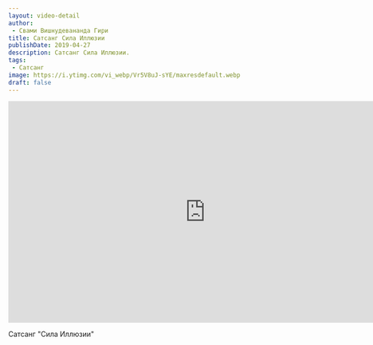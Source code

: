 ```yaml
---
layout: video-detail
author:
 - Свами Вишнудевананда Гири
title: Сатсанг Сила Иллюзии
publishDate: 2019-04-27
description: Сатсанг Сила Иллюзии. 
tags: 
 - Сатсанг
image: https://i.ytimg.com/vi_webp/Vr5V8uJ-sYE/maxresdefault.webp
draft: false
---
```


<iframe width="790" height="444" src="https://www.youtube.com/embed/Vr5V8uJ-sYE" frameborder="0" allowfullscreen=""></iframe> 

  Сатсанг "Сила Иллюзии"

  

 